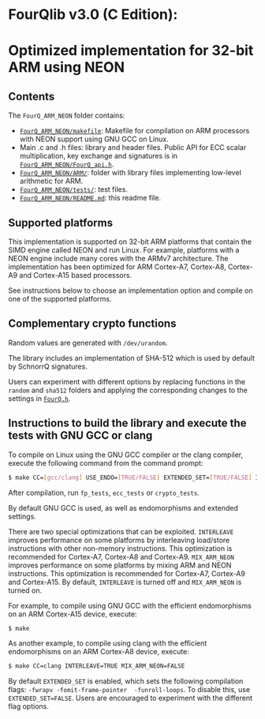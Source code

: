 # FourQlib v3.0 (C Edition): 
# Optimized implementation for 32-bit ARM using NEON

## Contents

The `FourQ_ARM_NEON` folder contains:

* [`FourQ_ARM_NEON/makefile`](makefile): Makefile for compilation on ARM processors with NEON support using GNU GCC on Linux.
* Main .c and .h files: library and header files. Public API for ECC scalar multiplication, key exchange and signatures is in 
[`FourQ_ARM_NEON/FourQ_api.h`](FourQ_api.h).        
* [`FourQ_ARM_NEON/ARM/`](ARM/): folder with library files implementing low-level arithmetic for ARM.
* [`FourQ_ARM_NEON/tests/`](tests/): test files.
* [`FourQ_ARM_NEON/README.md`](README.md): this readme file.

## Supported platforms

This implementation is supported on 32-bit ARM platforms that contain the SIMD engine called NEON and run Linux. 
For example, platforms with a NEON engine include many cores with the ARMv7 architecture. The implementation 
has been optimized for ARM Cortex-A7, Cortex-A8, Cortex-A9 and Cortex-A15 based processors.

See instructions below to choose an implementation option and compile on one of the supported platforms.

## Complementary crypto functions

Random values are generated with `/dev/urandom`.
  
The library includes an implementation of SHA-512 which is used by default by SchnorrQ signatures.

Users can experiment with different options by replacing functions in the `random` and `sha512` folders and applying the 
corresponding changes to the settings in [`FourQ.h`](FourQ.h). 

## Instructions to build the library and execute the tests with GNU GCC or clang

To compile on Linux using the GNU GCC compiler or the clang compiler, execute the following command from the 
command prompt:

```sh 
$ make CC=[gcc/clang] USE_ENDO=[TRUE/FALSE] EXTENDED_SET=[TRUE/FALSE] INTERLEAVE=[TRUE/FALSE] MIX_ARM_NEON=[TRUE/FALSE]
```

After compilation, run `fp_tests`, `ecc_tests` or `crypto_tests`.

By default GNU GCC is used, as well as endomorphisms and extended settings. 

There are two special optimizations that can be exploited. `INTERLEAVE` improves performance on some platforms
by interleaving load/store instructions with other non-memory instructions. This optimization is recommended
for Cortex-A7, Cortex-A8 and Cortex-A9. `MIX_ARM_NEON` improves performance on some platforms by mixing ARM and
NEON instructions. This optimization is recommended for Cortex-A7, Cortex-A9 and Cortex-A15.
By default, `INTERLEAVE` is turned off and `MIX_ARM_NEON` is turned on.

For example, to compile using GNU GCC with the efficient endomorphisms on an ARM Cortex-A15 device, execute:

```sh 
$ make
```

As another example, to compile using clang with the efficient endomorphisms on an ARM Cortex-A8 device, execute:

```sh 
$ make CC=clang INTERLEAVE=TRUE MIX_ARM_NEON=FALSE
```

By default `EXTENDED_SET` is enabled, which sets the following compilation flags: `-fwrapv -fomit-frame-pointer 
-funroll-loops`. To disable this, use `EXTENDED_SET=FALSE`.
Users are encouraged to experiment with the different flag options.
